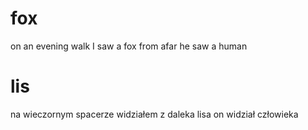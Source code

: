 # fox

on an evening walk
I saw a fox from afar
he saw a human

# lis

na wieczornym spacerze
widziałem z daleka lisa
on widział człowieka
